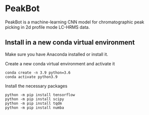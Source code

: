 # PeakBot

PeakBot is a machine-learning CNN model for chromatographic peak picking in 2d profile mode LC-HRMS data.


## Install in a new conda virtual environment
Make sure you have Anaconda installed or install it. 

Create a new conda virtual environment and activate it
```
conda create -n 3.9 python=3.6
conda activate python3.9
```

Install the necessary packages
```
python -m pip install tensorflow
python -m pip install scipy
python -m pip install tqdm
python -m pip install numba
```